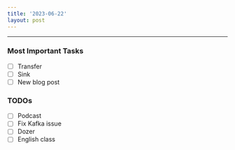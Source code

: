 ```yaml
---
title: '2023-06-22'
layout: post
---
```


---

### Most Important Tasks

- [ ] Transfer
- [ ] Sink
- [ ] New blog post

### TODOs

- [ ] Podcast
- [ ] Fix Kafka issue
- [ ] Dozer
- [ ] English class
